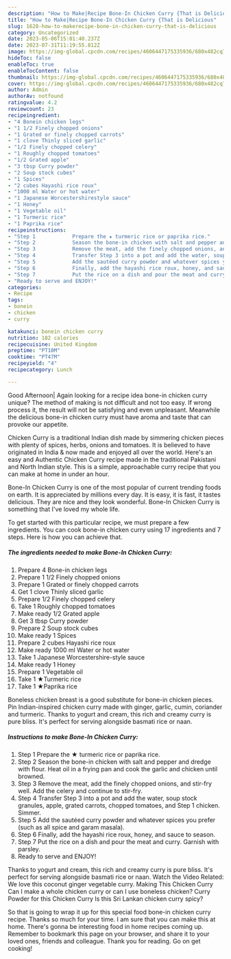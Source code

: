 ```yaml
---
description: "How to Make|Recipe Bone-In Chicken Curry {That is Delicious"
title: "How to Make|Recipe Bone-In Chicken Curry {That is Delicious"
slug: 1628-how-to-makerecipe-bone-in-chicken-curry-that-is-delicious
category: Uncategorized
date: 2023-05-06T15:01:40.237Z
date: 2023-07-31T11:19:55.812Z
image: https://img-global.cpcdn.com/recipes/4606447175335936/680x482cq70/bone-in-chicken-curry-recipe-main-photo.jpg
hideToc: false
enableToc: true
enableTocContent: false
thumbnail: https://img-global.cpcdn.com/recipes/4606447175335936/680x482cq70/bone-in-chicken-curry-recipe-main-photo.jpg
cover: https://img-global.cpcdn.com/recipes/4606447175335936/680x482cq70/bone-in-chicken-curry-recipe-main-photo.jpg
author: Admin
authorAv: notfound
ratingvalue: 4.2
reviewcount: 23
recipeingredient:
- "4 Bonein chicken legs"
- "1 1/2 Finely chopped onions"
- "1 Grated or finely chopped carrots"
- "1 clove Thinly sliced garlic"
- "1/2 Finely chopped celery"
- "1 Roughly chopped tomatoes"
- "1/2 Grated apple"
- "3 tbsp Curry powder"
- "2 Soup stock cubes"
- "1 Spices"
- "2 cubes Hayashi rice roux"
- "1000 ml Water or hot water"
- "1 Japanese Worcestershirestyle sauce"
- "1 Honey"
- "1 Vegetable oil"
- "1 Turmeric rice"
- "1 Paprika rice"
recipeinstructions:
- "Step 1            Prepare the ★ turmeric rice or paprika rice."
- "Step 2            Season the bone-in chicken with salt and pepper and dredge with flour. Heat oil in a frying pan and cook the garlic and chicken until browned."
- "Step 3            Remove the meat, add the finely chopped onions, and stir-fry well. Add the celery and continue to stir-fry."
- "Step 4            Transfer Step 3 into a pot and add the water, soup stock granules, apple, grated carrots, chopped tomatoes, and Step 1 chicken. Simmer."
- "Step 5            Add the sautéed curry powder and whatever spices you prefer (such as all spice and garam masala)."
- "Step 6            Finally, add the hayashi rice roux, honey, and sauce to season."
- "Step 7            Put the rice on a dish and pour the meat and curry. Garnish with parsley."
- "Ready to serve and ENJOY!"
categories:
- Recipe
tags:
- bonein
- chicken
- curry

katakunci: bonein chicken curry 
nutrition: 182 calories
recipecuisine: United Kingdom
preptime: "PT10M"
cooktime: "PT47M"
recipeyield: "4"
recipecategory: Lunch

---
```



Good Afternoon| Again looking for a recipe idea bone-in chicken curry unique? The method of making is not difficult and not too easy. If wrong process it, the result will not be satisfying and even unpleasant. Meanwhile the delicious bone-in chicken curry must have aroma and taste that can provoke our appetite.





Chicken Curry is a traditional Indian dish made by simmering chicken pieces with plenty of spices, herbs, onions and tomatoes. It is believed to have originated in India &amp; now made and enjoyed all over the world. Here&#39;s an easy and Authentic Chicken Curry recipe made in the traditional Pakistani and North Indian style. This is a simple, approachable curry recipe that you can make at home in under an hour.

Bone-In Chicken Curry is one of the most popular of current trending foods on earth. It is appreciated by millions every day. It is easy, it is fast, it tastes delicious. They are nice and they look wonderful. Bone-In Chicken Curry is something that I've loved my whole life.


To get started with this particular recipe, we must prepare a few ingredients. You can cook bone-in chicken curry using 17 ingredients and 7 steps. Here is how you can achieve that.

<!--inarticleads1-->

##### The ingredients needed to make Bone-In Chicken Curry:

1. Prepare 4 Bone-in chicken legs
1. Prepare 1 1/2 Finely chopped onions
1. Prepare 1 Grated or finely chopped carrots
1. Get 1 clove Thinly sliced garlic
1. Prepare 1/2 Finely chopped celery
1. Take 1 Roughly chopped tomatoes
1. Make ready 1/2 Grated apple
1. Get 3 tbsp Curry powder
1. Prepare 2 Soup stock cubes
1. Make ready 1 Spices
1. Prepare 2 cubes Hayashi rice roux
1. Make ready 1000 ml Water or hot water
1. Take 1 Japanese Worcestershire-style sauce
1. Make ready 1 Honey
1. Prepare 1 Vegetable oil
1. Take 1 ★Turmeric rice
1. Take 1 ★Paprika rice


Boneless chicken breast is a good substitute for bone-in chicken pieces. Pin Indian-inspired chicken curry made with ginger, garlic, cumin, coriander and turmeric. Thanks to yogurt and cream, this rich and creamy curry is pure bliss. It&#39;s perfect for serving alongside basmati rice or naan. 

<!--inarticleads2-->

##### Instructions to make Bone-In Chicken Curry:

1. Step 1            Prepare the ★ turmeric rice or paprika rice.
1. Step 2            Season the bone-in chicken with salt and pepper and dredge with flour. Heat oil in a frying pan and cook the garlic and chicken until browned.
1. Step 3            Remove the meat, add the finely chopped onions, and stir-fry well. Add the celery and continue to stir-fry.
1. Step 4            Transfer Step 3 into a pot and add the water, soup stock granules, apple, grated carrots, chopped tomatoes, and Step 1 chicken. Simmer.
1. Step 5            Add the sautéed curry powder and whatever spices you prefer (such as all spice and garam masala).
1. Step 6            Finally, add the hayashi rice roux, honey, and sauce to season.
1. Step 7            Put the rice on a dish and pour the meat and curry. Garnish with parsley.
1. Ready to serve and ENJOY!

Thanks to yogurt and cream, this rich and creamy curry is pure bliss. It&#39;s perfect for serving alongside basmati rice or naan. Watch the Video Related: We love this coconut ginger vegetable curry. Making This Chicken Curry Can I make a whole chicken curry or can I use boneless chicken? Curry Powder for this Chicken Curry Is this Sri Lankan chicken curry spicy? 

So that is going to wrap it up for this special food bone-in chicken curry recipe. Thanks so much for your time. I am sure that you can make this at home. There's gonna be interesting food in home recipes coming up. Remember to bookmark this page on your browser, and share it to your loved ones, friends and colleague. Thank you for reading. Go on get cooking!
